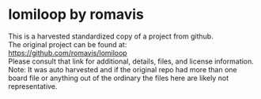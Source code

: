 
# lomiloop by romavis  
This is a harvested standardized copy of a project from github.  
The original project can be found at:  
https://github.com/romavis/lomiloop  
Please consult that link for additional, details, files, and license information.  
Note: It was auto harvested and if the original repo had more than one board file or anything out of the ordinary the files here are likely not representative.  
    
